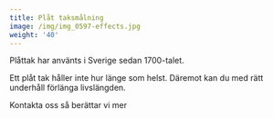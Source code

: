 ```yaml
---
title: Plåt taksmålning
image: /img/img_0597-effects.jpg
weight: '40'
---
```

Plåttak har använts i Sverige sedan 1700-talet. 

Ett plåt tak håller inte hur länge som helst. Däremot kan du med rätt underhåll förlänga livslängden.

Kontakta oss så berättar vi mer
